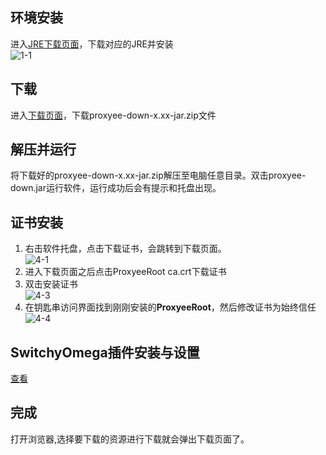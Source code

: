 ## 环境安装
进入[JRE下载页面](http://www.oracle.com/technetwork/java/javase/downloads/jre8-downloads-2133155.html)，下载对应的JRE并安装  
![1-1](https://github.com/monkeyWie/proxyee-down/raw/master/.guide/mac/imgs/1-1.png)
## 下载
进入[下载页面](https://github.com/monkeyWie/proxyee-down/releases)，下载proxyee-down-x.xx-jar.zip文件
## 解压并运行
将下载好的proxyee-down-x.xx-jar.zip解压至电脑任意目录。双击proxyee-down.jar运行软件，运行成功后会有提示和托盘出现。  
## 证书安装
1. 右击软件托盘，点击下载证书，会跳转到下载页面。  
![4-1](https://github.com/monkeyWie/proxyee-down/raw/master/.guide/mac/imgs/4-1.png)
2. 进入下载页面之后点击ProxyeeRoot ca.crt下载证书
3. 双击安装证书  
![4-3](https://github.com/monkeyWie/proxyee-down/raw/master/.guide/mac/imgs/4-3.png)
4. 在钥匙串访问界面找到刚刚安装的**ProxyeeRoot**，然后修改证书为始终信任  
![4-4](https://github.com/monkeyWie/proxyee-down/raw/master/.guide/mac/imgs/4-4.png)
## SwitchyOmega插件安装与设置
[查看](https://github.com/monkeyWie/proxyee-down/blob/master/.guide/common/switchy/read.md)
## 完成
打开浏览器,选择要下载的资源进行下载就会弹出下载页面了。    

